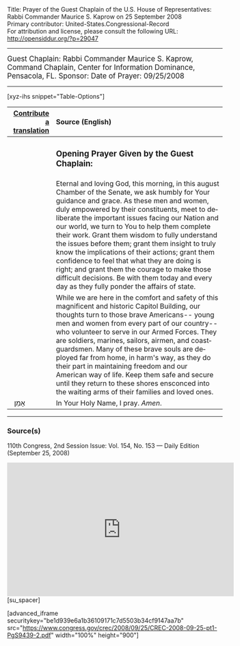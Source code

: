 <html>
<head></head>
<body>
Title: Prayer of the Guest Chaplain of the U.S. House of Representatives: Rabbi Commander Maurice S. Kaprow on 25 September 2008<br />
Primary contributor: United-States.Congressional-Record<br />
For attribution and license, please consult the following URL: <a href="http://opensiddur.org/?p=29047">http://opensiddur.org/?p=29047</a>
<p />
<hr />

<div class="english" lang="en" style="font-size:1.2em;">
Guest Chaplain: Rabbi Commander Maurice S. Kaprow, Command Chaplain, Center for Information Dominance, Pensacola, FL.
Sponsor: 
Date of Prayer: 09/25/2008

<!--
<blockquote>
<h3>One Minute Speech Given in Recognition of the Guest Chaplain:</h3>
</blockquote>
-->
</div>

<hr />

[xyz-ihs snippet="Table-Options"]<table style="margin-left: auto; margin-right: auto;" class="draggable">
<thead><tr><th id="x" style="text-align: right;"><a href="/translate/" target="_blank" rel="noopener">Contribute a translation</a></th><th style="text-align: left;">Source (English)</th></tr></thead>
<tbody>
<tr><td style="vertical-align:top;">
<div class="liturgy" lang="he">

</span></div></td>
 
<td style="vertical-align:top;">
<div class="english" lang="en">
<h3>Opening Prayer Given by the Guest Chaplain:</h3>
</div></td></tr>

<tr><td style="vertical-align:top;">
<div class="liturgy" lang="he">

</span></div></td>
 
<td style="vertical-align:top;">
<div class="english" lang="en">
Eternal and loving God, 
this morning, 
in this august Chamber of the Senate, 
we ask humbly for Your guidance and grace. 
As these men and women, 
duly empowered by their constituents, 
meet to deliberate the important issues facing our Nation and our world, 
we turn to You to help them complete their work. 
Grant them wisdom to fully understand the issues before them; 
grant them insight to truly know the implications of their actions; 
grant them confidence to feel that what they are doing is right; 
and grant them the courage to make those difficult decisions. 
Be with them today and every day as they fully ponder the affairs of state.  
</div></td></tr>


<tr><td style="vertical-align:top;">
<div class="liturgy" lang="he">

</span></div></td>
 
<td style="vertical-align:top;">
<div class="english" lang="en">
While we are here 
in the comfort and safety 
of this magnificent and historic Capitol Building, 
our thoughts turn to those brave Americans-- 
young men and women from every part of our country--
who volunteer to serve in our Armed Forces. 
They are soldiers, marines, sailors, airmen, and coastguardsmen. 
Many of these brave souls are deployed far from home, 
in harm's way, 
as they do their part in maintaining freedom 
and our American way of life. 
Keep them safe and secure 
until they return to these shores 
ensconced into the waiting arms 
of their families and loved ones.
</div></td></tr>


<tr><td style="vertical-align:top;">
<div class="liturgy" lang="he">
&nbsp;
אָמֵן׃
</span></div></td>
 
<td style="vertical-align:top;">
<div class="english" lang="en">
In Your Holy Name, I pray.
<em>Amen</em>.
</div></td></tr>
</tbody></table>

<hr />

<h3>Source(s)</h3>

110th Congress, 2nd Session
Issue: Vol. 154, No. 153 — Daily Edition (September 25, 2008)

<iframe width=530 height=312 src='https://www.c-span.org/video/standalone/?c4558675/user-clip-rabbi-maurice-kaprow-center-information-dominance-pensacola-fl' allowfullscreen='allowfullscreen' frameborder=0></iframe>[su_spacer]

[advanced_iframe securitykey="be1d939e6a1b36109171c7d5503b34cf9147aa7b" src="https://www.congress.gov/crec/2008/09/25/CREC-2008-09-25-pt1-PgS9439-2.pdf" width="100%" height="900"]

</body>
</html>